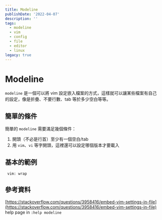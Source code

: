 ```yaml
---
title: Modeline
publishDate: '2022-04-07'
description: ''
tags:
  - modeline
  - vim
  - config
  - file
  - editor
  - linux
legacy: true
---
```


# Modeline

`modeline` 是一個可以將 vim 設定嵌入檔案的方式，這樣就可以讓某些檔案有自己的設定，像是折疊、不要行數、tab 等於多少空白等等。

## 簡單的條件

簡單的 `modeline` 需要滿足幾個條件：

1. 開頭（不必是行首）至少有一個空白/tab
2. 用 `vim`、`vi` 等字開頭，這裡還可以設定哪個版本才要載入

## 基本的範例

```
 vim: wrap
```

## 參考資料

[https://stackoverflow.com/questions/3958416/embed-vim-settings-in-file](https://stackoverflow.com/questions/3958416/embed-vim-settings-in-file)  
help page in `:help modeline`
